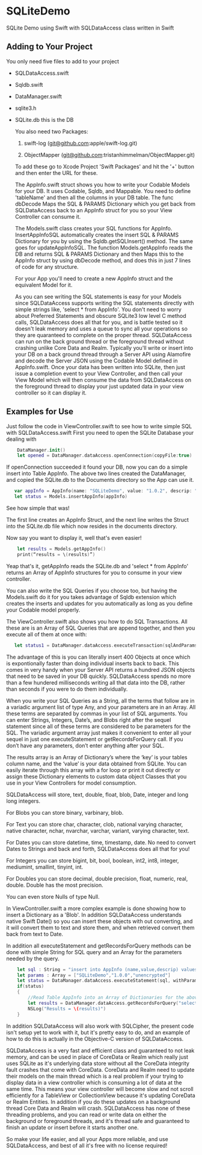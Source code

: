 # SQLiteDemo
SQLite Demo using Swift with SQLDataAccess class written in Swift

## Adding to Your Project
You only need five files to add to your project
* SQLDataAccess.swift
* Sqldb.swift
* DataManager.swift
* sqlite3.h 
* SQLite.db this is the DB

  You also need two Packages:
  
  1) swift-log (git@github.com:apple/swift-log.git)
  
  2) ObjectMapper (git@github.com:tristanhimmelman/ObjectMapper.git)
  
  To add these go to Xcode Project 'Swift Packages' and hit the '+' button and then enter the URL for these.

  The AppInfo.swift struct shows you how to write your Codable Models for your DB. It uses Codable, Sqldb, and Mappable. You need to define 'tableName' and then all the columns in your DB table. The func dbDecode Maps the SQL & PARAMS Dictionary which you get back from SQLDataAccess back to an AppInfo struct for you so your View Controller can consume it.
  
  The Models.swift class creates your SQL functions for AppInfo. InsertAppInfoSQL automatically creates the insert SQL & PARAMS Dictionary for you by using the Sqldb.getSQLInsert() method. The same goes for updateAppInfoSQL. The function Models.getAppInfo reads the DB and returns SQL & PARAMS Dictionary and then Maps this to the AppInfo struct by using dbDecode method, and does this in just 7 lines of code for any structure.
  
  For your App you'll need to create a new AppInfo struct and the equivalent Model for it.
  
  As you can see writing the SQL statements is easy for your Models since SQLDataAccess supports writing the SQL statements directly with simple strings like, 'select * from AppInfo'. You don't need to worry about Preferred Statements and obscure SQLite3 low level C method calls, SQLDataAccess does all that for you, and is battle tested so it doesn't leak memory and uses a queue to sync all your operations so they are quaranteed to complete on the proper thread. SQLDataAccess can run on the back ground thread or the foreground thread without crashing unlike Core Data and Realm. Typically you'll write or insert into your DB on a back ground thread through a Server API using Alamofire and decode the Server JSON using the Codable Model defined in AppInfo.swift. Once your data has been written into SQLite, then just issue a completion event to your View Controller, and then call your View Model which will then consume the data from SQLDataAccess on the foreground thread to display your just updated data in your view controller so it can display it.
  
## Examples for Use
Just follow the code in ViewController.swift to see how to write simple SQL with SQLDataAccess.swift
First you need to open the SQLite Database your dealing with

```swift
    DataManager.init()
    let opened = DataManager.dataAccess.openConnection(copyFile:true)
```

If openConnection succeeded it found your DB, now you can do a simple insert into Table AppInfo. The above two lines created the DataManager, and copied the SQLite.db to the Documents directory so the App can use it. 
	
```swift
   var appInfo = AppInfo(name: "SQLiteDemo", value: "1.0.2", descrip: "unencrypted", date: Date(), blob: blob)
   let status = Models.insertAppInfo(appInfo)
```

See how simple that was! 

The first line creates an AppInfo Struct, and the next line writes the Struct into the SQLite.db file which now resides in the documents directory.

Now say you want to display it, well that's even easier!

```swift
    let results = Models.getAppInfo()
    print(“results = \(results)”)
```

Yeap that's it, getAppInfo reads the SQLite.db and 'select * from AppInfo' returns an Array of AppInfo structures for you to consume in your view controller.

You can also write the SQL Queries if you choose too, but having the Models.swift do it for you takes advantage of Sqldb extension which creates the inserts and updates for you automatically as long as you define your Codable model properly. 

The ViewController.swift also shows you how to do SQL Transactions. All these are is an Array of SQL Queries that are append together, and then you execute all of them at once with:

```swift
   let status1 = DataManager.dataAccess.executeTransaction(sqlAndParams)
```

The advantage of this is you can literally insert 400 Objects at once which is expontionally faster than doing individual inserts back to back. This comes in very handy when your Server API returns a hundred JSON objects that need to be saved in your DB quickly. SQLDataAccess spends no more than a few hundered milliseconds writing all that data into the DB, rather than seconds if you were to do them individually.

When you write your SQL Queries as a String, all the terms that follow are in a variadic argument list of type Any, and your parameters are in an Array. All these terms are separated by commas in your list of SQL arguments. You can enter Strings, Integers, Date’s, and Blobs right after the sequel statement since all of these terms are considered to be parameters for the SQL. The variadic argument array just makes it convenient to enter all your sequel in just one executeStatement or getRecordsForQuery call. If you don’t have any parameters, don’t enter anything after your SQL.

The results array is an Array of Dictionary’s where the ‘key’ is your tables column name, and the ‘value’ is your data obtained from SQLite. You can easily iterate through this array with a for loop or print it out directly or assign these Dictionary elements to custom data object Classes that you use in your View Controllers for model consumption.

SQLDataAccess will store, text, double, float, blob, Date, integer and long long integers. 

For Blobs you can store binary, varbinary, blob.

For Text you can store char, character, clob, national varying character, native character, nchar, nvarchar, varchar, variant, varying character, text.

For Dates you can store datetime, time, timestamp, date. No need to convert Dates to Strings and back and forth, SQLDataAccess does all that for you!

For Integers you can store bigint, bit, bool, boolean, int2, int8, integer, mediumint, smallint, tinyint, int.

For Doubles you can store decimal, double precision, float, numeric, real, double. Double has the most precision.

You can even store Nulls of type Null.

In ViewController.swift a more complex example is done showing how to insert a Dictionary as a 'Blob'. In addition SQLDataAccess understands native Swift Date() so you can insert these objects with out converting, and it will convert them to text and store them, and when retrieved convert them back from text to Date.


In addition all executeStatement and getRecordsForQuery methods can be done with simple String for SQL query and an Array for the parameters needed by the query.
	
```swift
	let sql : String = "insert into AppInfo (name,value,descrip) values(?,?,?)"
	let params : Array = ["SQLiteDemo","1.0.0","unencrypted"]
	let status = DataManager.dataAccess.executeStatement(sql, withParameters: params)
	if(status)
	{
		//Read Table AppInfo into an Array of Dictionaries for the above Transactions
		let results = DataManager.dataAccess.getRecordsForQuery("select * from AppInfo ")
		NSLog("Results = \(results)")
	}
```
	
In addition SQLDataAccess will also work with SQLCipher, the present code isn't setup yet to work with it, but it's pretty easy to do, and an example of how to do this is actually in the Objective-C version of SQLDataAccess.

SQLDataAccess is a very fast and efficient class and guaranteed to not leak memory, and can be used in place of CoreData or Realm which really just uses SQLite as it's underlying data store without all the CoreData integrity fault crashes that come with CoreData. CoreData and Realm need to update their models on the main thread which is a real problem if your trying to display data in a view controller which is consuming a lot of data at the same time. This means your view controller will become slow and not scroll efficiently for a TableView or CollectionView because it's updating CoreData or Realm Entities. In addition if you do these updates on a background thread Core Data and Realm will crash. SQLDataAccess has none of these threading problems, and you can read or write data on either the background or foreground threads, and it's thread safe and guaranteed to finish an update or insert before it starts another one.

So make your life easier, and all your Apps more reliable, and use SQLDataAccess, and best of all it's free with no license required!
